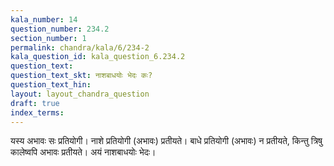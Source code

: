 ```yaml
---
kala_number: 14
question_number: 234.2
section_number: 1
permalink: chandra/kala/6/234-2
kala_question_id: kala_question_6.234.2
question_text: 
question_text_skt: नाशबाधयोः भेदः कः?
question_text_hin: 
layout: layout_chandra_question
draft: true
index_terms:
---
```


<!-- skt-start -->
यस्य अभावः सः प्रतियोगी। नाशे प्रतियोगी (अभावः) प्रतीयते। बाधे प्रतियोगी (अभावः) न प्रतीयते, किन्तु त्रिषु कालेष्वपि अभावः प्रतीयते। अयं नाशबाधयोः भेदः।
<!-- skt-end -->

<!-- eng-start -->
<!-- eng-end -->

